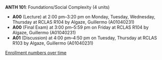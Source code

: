 **ANTH 101**: Foundations/Social Complexity (4 units)

- **A00** (Lecture) at 2:00 pm–3:20 pm on Monday, Tuesday, Wednesday, Thursday at RCLAS R104 by Algaze, Guillermo (A01040231)
- **A00** (Final Exam) at 3:00 pm–5:59 pm on Friday at RCLAS R104 by Algaze, Guillermo (A01040231)
- **A01** (Discussion) at 4:00 pm–4:50 pm on Tuesday, Thursday at RCLAS R103 by Algaze, Guillermo (A01040231)

[Enrollment numbers over time](./ANTH101.tsv)
